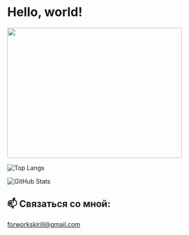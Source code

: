 # Hello, world!

<img src="[https://media.giphy.com/media/dWesBcTLavkZuG35MI/giphy.gi](https://media1.giphy.com/media/v1.Y2lkPTc5MGI3NjExb3gxYmhucHMycjc1a2w3Zmp2eGs2eGNjbWlycG45cGtnNGRzYW1haiZlcD12MV9pbnRlcm5hbF9naWZfYnlfaWQmY3Q9Zw/QDjpIL6oNCVZ4qzGs7/giphy.webp)f" width="400" height="300"/>


![Top Langs](https://github-readme-stats.vercel.app/api/top-langs/?username=fckngawsm&layout=compact&hide_title=true&theme=radical)

![GitHub Stats](https://github-readme-stats.vercel.app/api?username=fckngawsm&show_icons=true&theme=radical)

## 📫 Связаться со мной:
[forworkskirill@gmail.com](mailto:forworkskirill@gmail.com)

